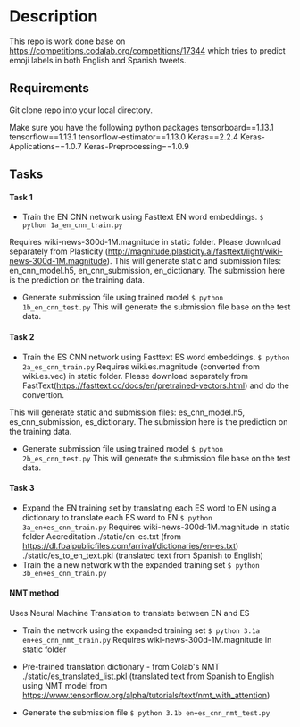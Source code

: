 # Description
This repo is work done base on https://competitions.codalab.org/competitions/17344 which tries to predict emoji labels in both English and Spanish tweets.

## Requirements
Git clone repo into your local directory.

Make sure you have the following python packages
tensorboard==1.13.1
tensorflow==1.13.1
tensorflow-estimator==1.13.0
Keras==2.2.4
Keras-Applications==1.0.7
Keras-Preprocessing==1.0.9

## Tasks

#### Task 1
- Train the EN CNN network using Fasttext EN word embeddings.
`$ python 1a_en_cnn_train.py`

Requires wiki-news-300d-1M.magnitude in static folder. Please download separately from Plasticity (http://magnitude.plasticity.ai/fasttext/light/wiki-news-300d-1M.magnitude).
This will generate static and submission files: en_cnn_model.h5, en_cnn_submission, en_dictionary. The submission here is the prediction on the training data.

- Generate submission file using trained model
`$ python 1b_en_cnn_test.py`
This will generate the submission file base on the test data.

#### Task 2
- Train the ES CNN network using Fasttext ES word embeddings.
`$ python 2a_es_cnn_train.py`
Requires wiki.es.magnitude (converted from wiki.es.vec) in static folder. Please download separately from FastText(https://fasttext.cc/docs/en/pretrained-vectors.html) and do the convertion.

This will generate static and submission files: es_cnn_model.h5, es_cnn_submission, es_dictionary. The submission here is the prediction on the training data.
- Generate submission file using trained model
`$ python 2b_es_cnn_test.py`
This will generate the submission file base on the test data.

#### Task 3
- Expand the EN training set by translating each ES word to EN using a dictionary to translate each ES word to EN
`$ python 3a_en+es_cnn_train.py`
Requires wiki-news-300d-1M.magnitude in static folder
Accreditation ./static/en-es.txt (from https://dl.fbaipublicfiles.com/arrival/dictionaries/en-es.txt)
./static/es_to_en_text.pkl (translated text from Spanish to English)
- Train the a new network with the expanded training set
`$ python 3b_en+es_cnn_train.py`

#### NMT method
Uses Neural Machine Translation to translate between EN and ES

- Train the network using the expanded training set
`$ python 3.1a en+es_cnn_nmt_train.py`
Requires wiki-news-300d-1M.magnitude in static folder

- Pre-trained translation dictionary - from Colab's NMT
./static/es_translated_list.pkl (translated text from Spanish to English using NMT model from https://www.tensorflow.org/alpha/tutorials/text/nmt_with_attention)
- Generate the submission file
`$ python 3.1b en+es_cnn_nmt_test.py`
